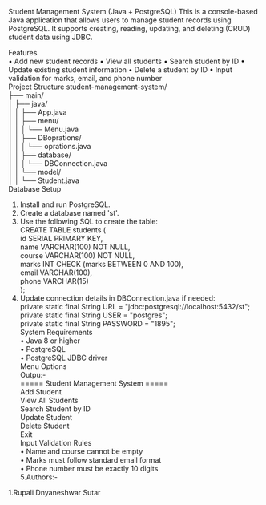 Student Management System (Java + PostgreSQL)
This is a console-based Java application that allows users to manage student records using
PostgreSQL. It supports creating, reading, updating, and deleting (CRUD) student data using
JDBC.

Features  
• Add new student records
• View all students
• Search student by ID
• Update existing student information
• Delete a student by ID
• Input validation for marks, email, and phone number  
Project Structure
student-management-system/  
├── main/  
  │ ├── java/  
  │ │ ├── App.java  
  │ │ ├── menu/  
  │ │ │ └── Menu.java  
  │ │ ├── DBoprations/  
  │ │ │ └── oprations.java  
  │ │ ├── database/  
  │ │ │ └── DBConnection.java  
  │ │ └── model/  
  │ │ └── Student.java  
Database Setup
1. Install and run PostgreSQL.  
2. Create a database named 'st'.  
3. Use the following SQL to create the table:  
CREATE TABLE students (  
id SERIAL PRIMARY KEY,  
name VARCHAR(100) NOT NULL,  
course VARCHAR(100) NOT NULL,  
marks INT CHECK (marks BETWEEN 0 AND 100),  
email VARCHAR(100),  
phone VARCHAR(15)  
);      
4. Update connection details in DBConnection.java if needed:  
private static final String URL = "jdbc:postgresql://localhost:5432/st";  
private static final String USER = "postgres";  
private static final String PASSWORD = "1895";    
System Requirements  
• Java 8 or higher  
• PostgreSQL  
• PostgreSQL JDBC driver  
Menu Options    
Outpu:-    
===== Student Management System =====  
   Add Student  
   View All Students  
   Search Student by ID  
   Update Student  
   Delete Student  
   Exit    
Input Validation Rules  
• Name and course cannot be empty    
• Marks must follow standard email format  
• Phone number must be exactly 10 digits  
5.Authors:-

1.Rupali Dnyaneshwar Sutar
